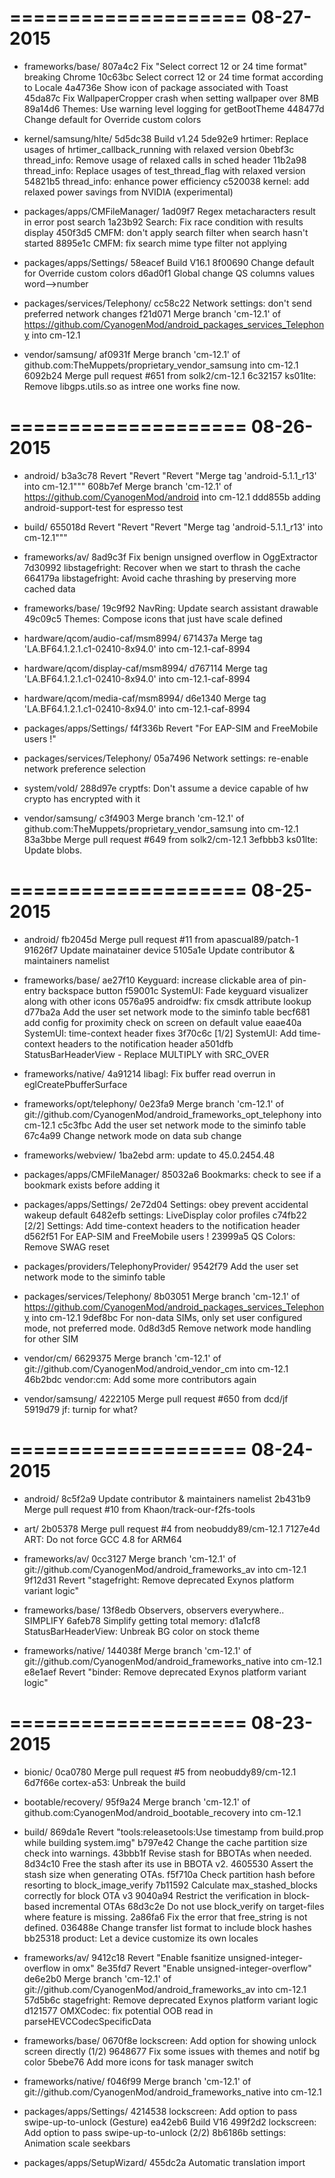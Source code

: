 ====================
     08-27-2015
====================


   * frameworks/base/
807a4c2 Fix "Select correct 12 or 24 time format" breaking Chrome
10c63bc Select correct 12 or 24 time format according to Locale
4a4736e Show icon of package associated with Toast
45da87c Fix WallpaperCropper crash when setting wallpaper over 8MB
89a14d6 Themes: Use warning level logging for getBootTheme
448477d Change default for Override custom colors

   * kernel/samsung/hlte/
5d5dc38 Build v1.24
5de92e9 hrtimer: Replace usages of hrtimer_callback_running with relaxed version
0bebf3c thread_info: Remove usage of relaxed calls in sched header
11b2a98 thread_info: Replace usages of test_thread_flag with relaxed version
54821b5 thread_info: enhance power efficiency
c520038 kernel: add relaxed power savings from NVIDIA (experimental)

   * packages/apps/CMFileManager/
1ad09f7 Regex metacharacters result in error post search
1a23b92 Search: Fix race condition with results display
450f3d5 CMFM: don't apply search filter when search hasn't started
8895e1c CMFM: fix search mime type filter not applying

   * packages/apps/Settings/
58eacef Build V16.1
8f00690 Change default for Override custom colors
d6ad0f1 Global change QS columns values word-->number

   * packages/services/Telephony/
cc58c22 Network settings: don't send preferred network changes
f21d071 Merge branch 'cm-12.1' of https://github.com/CyanogenMod/android_packages_services_Telephony into cm-12.1

   * vendor/samsung/
af0931f Merge branch 'cm-12.1' of github.com:TheMuppets/proprietary_vendor_samsung into cm-12.1
6092b24 Merge pull request #651 from solk2/cm-12.1
6c32157 ks01lte: Remove libgps.utils.so as intree one works fine now.

====================
     08-26-2015
====================


   * android/
b3a3c78 Revert "Revert "Revert "Merge tag 'android-5.1.1_r13' into cm-12.1"""
608b7ef Merge branch 'cm-12.1' of https://github.com/CyanogenMod/android into cm-12.1
ddd855b adding android-support-test for espresso test

   * build/
655018d Revert "Revert "Revert "Merge tag 'android-5.1.1_r13' into cm-12.1"""

   * frameworks/av/
8ad9c3f Fix benign unsigned overflow in OggExtractor
7d30992 libstagefright: Recover when we start to thrash the cache
664179a libstagefright: Avoid cache thrashing by preserving more cached data

   * frameworks/base/
19c9f92 NavRing: Update search assistant drawable
49c09c5 Themes: Compose icons that just have scale defined

   * hardware/qcom/audio-caf/msm8994/
671437a Merge tag 'LA.BF64.1.2.1.c1-02410-8x94.0' into cm-12.1-caf-8994

   * hardware/qcom/display-caf/msm8994/
d767114 Merge tag 'LA.BF64.1.2.1.c1-02410-8x94.0' into cm-12.1-caf-8994

   * hardware/qcom/media-caf/msm8994/
d6e1340 Merge tag 'LA.BF64.1.2.1.c1-02410-8x94.0' into cm-12.1-caf-8994

   * packages/apps/Settings/
f4f336b Revert "For EAP-SIM and FreeMobile users !"

   * packages/services/Telephony/
05a7496 Network settings: re-enable network preference selection

   * system/vold/
288d97e cryptfs: Don't assume a device capable of hw crypto has encrypted with it

   * vendor/samsung/
c3f4903 Merge branch 'cm-12.1' of github.com:TheMuppets/proprietary_vendor_samsung into cm-12.1
83a3bbe Merge pull request #649 from solk2/cm-12.1
3efbbb3 ks01lte: Update blobs.

====================
     08-25-2015
====================


   * android/
fb2045d Merge pull request #11 from apascual89/patch-1
91626f7 Update mainatainer device
5105a1e Update contributor & maintainers namelist

   * frameworks/base/
ae27f10 Keyguard: increase clickable area of pin-entry backspace button
f59001c SystemUI: Fade keyguard visualizer along with other icons
0576a95 androidfw: fix cmsdk attribute lookup
d77ba2a Add the user set network mode to the siminfo table
becf681 add config for proximity check on screen on default value
eaae40a SystemUI: time-context header fixes
3f70c6c [1/2] SystemUI: Add time-context headers to the notification header
a501dfb StatusBarHeaderView - Replace MULTIPLY with SRC_OVER

   * frameworks/native/
4a91214 libagl: Fix buffer read overrun in eglCreatePbufferSurface

   * frameworks/opt/telephony/
0e23fa9 Merge branch 'cm-12.1' of git://github.com/CyanogenMod/android_frameworks_opt_telephony into cm-12.1
c5c3fbc Add the user set network mode to the siminfo table
67c4a99 Change network mode on data sub change

   * frameworks/webview/
1ba2ebd arm: update to 45.0.2454.48

   * packages/apps/CMFileManager/
85032a6 Bookmarks: check to see if a bookmark exists before adding it

   * packages/apps/Settings/
2e72d04 Settings: obey prevent accidental wakeup default
6482efb settings: LiveDisplay color profiles
c74fb22 [2/2] Settings: Add time-context headers to the notification header
d562f51 For EAP-SIM and FreeMobile users !
23999a5 QS Colors: Remove SWAG reset

   * packages/providers/TelephonyProvider/
9542f79 Add the user set network mode to the siminfo table

   * packages/services/Telephony/
8b03051 Merge branch 'cm-12.1' of https://github.com/CyanogenMod/android_packages_services_Telephony into cm-12.1
9def8bc For non-data SIMs, only set user configured mode, not preferred mode.
0d8d3d5 Remove network mode handling for other SIM

   * vendor/cm/
6629375 Merge branch 'cm-12.1' of git://github.com/CyanogenMod/android_vendor_cm into cm-12.1
46b2bdc vendor:cm: Add some more contributors again

   * vendor/samsung/
4222105 Merge pull request #650 from dcd/jf
5919d79 jf: turnip for what?

====================
     08-24-2015
====================


   * android/
8c5f2a9 Update contributor & maintainers namelist
2b431b9 Merge pull request #10 from Khaon/track-our-f2fs-tools

   * art/
2b05378 Merge pull request #4 from neobuddy89/cm-12.1
7127e4d ART: Do not force GCC 4.8 for ARM64

   * frameworks/av/
0cc3127 Merge branch 'cm-12.1' of git://github.com/CyanogenMod/android_frameworks_av into cm-12.1
9f12d31 Revert "stagefright: Remove deprecated Exynos platform variant logic"

   * frameworks/base/
13f8edb Observers, observers everywhere.. SIMPLIFY
6afeb78 Simplify getting total memory:
d1a1cf8 StatusBarHeaderView: Unbreak BG color on stock theme

   * frameworks/native/
144038f Merge branch 'cm-12.1' of git://github.com/CyanogenMod/android_frameworks_native into cm-12.1
e8e1aef Revert "binder: Remove deprecated Exynos platform variant logic"

====================
     08-23-2015
====================


   * bionic/
0ca0780 Merge pull request #5 from neobuddy89/cm-12.1
6d7f66e cortex-a53: Unbreak the build

   * bootable/recovery/
95f9a24 Merge branch 'cm-12.1' of github.com:CyanogenMod/android_bootable_recovery into cm-12.1

   * build/
869da1e Revert "tools:releasetools:Use timestamp from build.prop while building system.img"
b797e42 Change the cache partition size check into warnings.
43bbb1f Revise stash for BBOTAs when needed.
8d34c10 Free the stash after its use in BBOTA v2.
4605530 Assert the stash size when generating OTAs.
f5f710a Check partition hash before resorting to block_image_verify
7b11592 Calculate max_stashed_blocks correctly for block OTA v3
9040a94 Restrict the verification in block-based incremental OTAs
68d3c2e Do not use block_verify on target-files where feature is missing.
2a86fa6 Fix the error that free_string is not defined.
036488e Change transfer list format to include block hashes
bb25318 product: Let a device customize its own locales

   * frameworks/av/
9412c18 Revert "Enable fsanitize unsigned-integer-overflow in omx"
8e35fd7 Revert "Enable unsigned-integer-overflow"
de6e2b0 Merge branch 'cm-12.1' of git://github.com/CyanogenMod/android_frameworks_av into cm-12.1
57d5b6c stagefright: Remove deprecated Exynos platform variant logic
d121577 OMXCodec: fix potential OOB read in parseHEVCCodecSpecificData

   * frameworks/base/
0670f8e lockscreen: Add option for showing unlock screen directly (1/2)
9648677 Fix some issues with themes and notif bg color
5bebe76 Add more icons for task manager switch

   * frameworks/native/
f046f99 Merge branch 'cm-12.1' of git://github.com/CyanogenMod/android_frameworks_native into cm-12.1

   * packages/apps/Settings/
4214538 lockscreen: Add option to pass swipe-up-to-unlock (Gesture)
ea42eb6 Build V16
499f2d2 lockscreen: Add option to pass swipe-up-to-unlock (2/2)
8b6186b settings: Animation scale seekbars

   * packages/apps/SetupWizard/
455dc2a Automatic translation import

